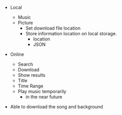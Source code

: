 - Local
  - Music
  - Picture
    - Set download file location
    - Store information location on local storage.
      - location
      - JSON
- Online
  - Search
  - Download
  - Show results
  - Title 
  - Time Range
  - Play music temporarily
    - in the near future

- Able to download the song and background